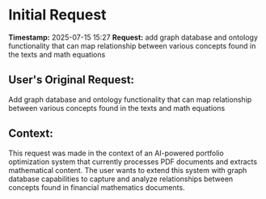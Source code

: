 # Initial Request

**Timestamp:** 2025-07-15 15:27
**Request:** add graph database and ontology functionality that can map relationship between various concepts found in the texts and math equations

## User's Original Request:
Add graph database and ontology functionality that can map relationship between various concepts found in the texts and math equations

## Context:
This request was made in the context of an AI-powered portfolio optimization system that currently processes PDF documents and extracts mathematical content. The user wants to extend this system with graph database capabilities to capture and analyze relationships between concepts found in financial mathematics documents.